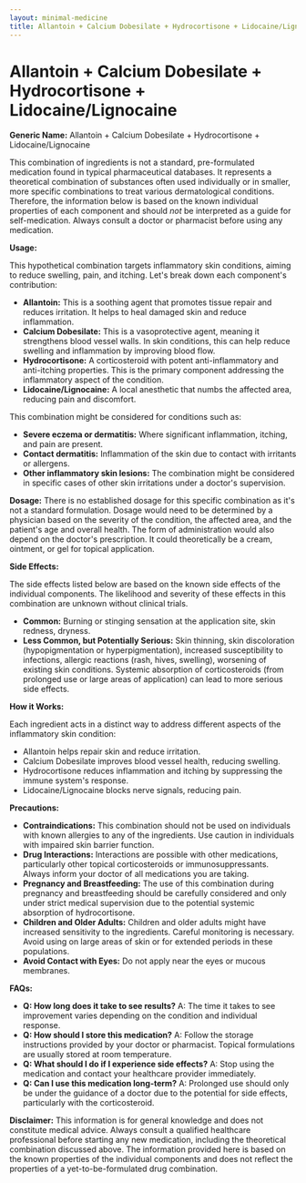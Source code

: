 ```yaml
---
layout: minimal-medicine
title: Allantoin + Calcium Dobesilate + Hydrocortisone + Lidocaine/Lignocaine
---
```


# Allantoin + Calcium Dobesilate + Hydrocortisone + Lidocaine/Lignocaine

**Generic Name:** Allantoin + Calcium Dobesilate + Hydrocortisone + Lidocaine/Lignocaine

This combination of ingredients is not a standard, pre-formulated medication found in typical pharmaceutical databases.  It represents a theoretical combination of substances often used individually or in smaller, more specific combinations to treat various dermatological conditions.  Therefore, the information below is based on the known individual properties of each component and should *not* be interpreted as a guide for self-medication.  Always consult a doctor or pharmacist before using any medication.

**Usage:**

This hypothetical combination targets inflammatory skin conditions, aiming to reduce swelling, pain, and itching. Let's break down each component's contribution:

* **Allantoin:** This is a soothing agent that promotes tissue repair and reduces irritation.  It helps to heal damaged skin and reduce inflammation.
* **Calcium Dobesilate:** This is a vasoprotective agent, meaning it strengthens blood vessel walls.  In skin conditions, this can help reduce swelling and inflammation by improving blood flow.
* **Hydrocortisone:**  A corticosteroid with potent anti-inflammatory and anti-itching properties. This is the primary component addressing the inflammatory aspect of the condition.
* **Lidocaine/Lignocaine:** A local anesthetic that numbs the affected area, reducing pain and discomfort.

This combination might be considered for conditions such as:

* **Severe eczema or dermatitis:** Where significant inflammation, itching, and pain are present.
* **Contact dermatitis:**  Inflammation of the skin due to contact with irritants or allergens.
* **Other inflammatory skin lesions:** The combination might be considered in specific cases of other skin irritations under a doctor's supervision.


**Dosage:**  There is no established dosage for this specific combination as it's not a standard formulation. Dosage would need to be determined by a physician based on the severity of the condition, the affected area, and the patient's age and overall health.  The form of administration would also depend on the doctor's prescription.  It could theoretically be a cream, ointment, or gel for topical application.


**Side Effects:**

The side effects listed below are based on the known side effects of the individual components.  The likelihood and severity of these effects in this combination are unknown without clinical trials.

* **Common:** Burning or stinging sensation at the application site, skin redness, dryness.
* **Less Common, but Potentially Serious:** Skin thinning, skin discoloration (hypopigmentation or hyperpigmentation), increased susceptibility to infections, allergic reactions (rash, hives, swelling), worsening of existing skin conditions.  Systemic absorption of corticosteroids (from prolonged use or large areas of application) can lead to more serious side effects.


**How it Works:**

Each ingredient acts in a distinct way to address different aspects of the inflammatory skin condition:

* Allantoin helps repair skin and reduce irritation.
* Calcium Dobesilate improves blood vessel health, reducing swelling.
* Hydrocortisone reduces inflammation and itching by suppressing the immune system's response.
* Lidocaine/Lignocaine blocks nerve signals, reducing pain.


**Precautions:**

* **Contraindications:** This combination should not be used on individuals with known allergies to any of the ingredients.  Use caution in individuals with impaired skin barrier function.
* **Drug Interactions:**  Interactions are possible with other medications, particularly other topical corticosteroids or immunosuppressants.  Always inform your doctor of all medications you are taking.
* **Pregnancy and Breastfeeding:** The use of this combination during pregnancy and breastfeeding should be carefully considered and only under strict medical supervision due to the potential systemic absorption of hydrocortisone.
* **Children and Older Adults:**  Children and older adults might have increased sensitivity to the ingredients. Careful monitoring is necessary.  Avoid using on large areas of skin or for extended periods in these populations.
* **Avoid Contact with Eyes:** Do not apply near the eyes or mucous membranes.

**FAQs:**

* **Q: How long does it take to see results?** A: The time it takes to see improvement varies depending on the condition and individual response.
* **Q: How should I store this medication?** A: Follow the storage instructions provided by your doctor or pharmacist. Topical formulations are usually stored at room temperature.
* **Q: What should I do if I experience side effects?** A: Stop using the medication and contact your healthcare provider immediately.
* **Q: Can I use this medication long-term?** A: Prolonged use should only be under the guidance of a doctor due to the potential for side effects, particularly with the corticosteroid.


**Disclaimer:** This information is for general knowledge and does not constitute medical advice. Always consult a qualified healthcare professional before starting any new medication, including the theoretical combination discussed above.  The information provided here is based on the known properties of the individual components and does not reflect the properties of a yet-to-be-formulated drug combination.
